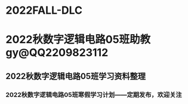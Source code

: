 # 2022FALL-DLC 
# 2022秋数字逻辑电路05班助教gy@QQ2209823112
## 2022秋数字逻辑电路05班学习资料整理
###  2022秋数字逻辑电路05班寒假学习计划——定期发布，欢迎关注
